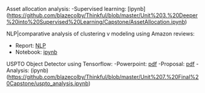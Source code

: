 Asset allocation analysis: 
-Supervised learning: [ipynb] (https://github.com/blazecolby/Thinkful/blob/master/Unit%203.%20Deeper%20into%20Supervised%20Learning/Capstone/AssetAllocation.ipynb)

NLP|comparative analysis of clustering v modeling using Amazon reviews:
- Report: [NLP](https://github.com/blazecolby/Thinkful/blob/master/Unit%204.%20Unsupervised%20Learning/Capstone/capstone_report.pdf)
- Notebook: [ipynb](https://github.com/blazecolby/Thinkful/blob/master/Unit%204.%20Unsupervised%20Learning/Capstone/Unsupervised_Learning_Capstone.ipynb)

USPTO Object Detector using Tensorflow: 
-Powerpoint: [pdf](https://github.com/blazecolby/Thinkful/blob/master/Unit%207.%20Final%20Capstone/USPTO%20Object%20Detection.pdf)
-Proposal: [pdf](https://github.com/blazecolby/Thinkful/blob/master/Unit%207.%20Final%20Capstone/uspto_proposal.pdf)
-Analysis: (ipynb)(https://github.com/blazecolby/Thinkful/blob/master/Unit%207.%20Final%20Capstone/uspto_analysis.ipynb)
